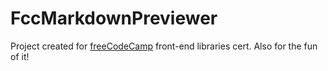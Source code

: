 # FccMarkdownPreviewer

Project created for [freeCodeCamp](https://www.freecodecamp.org/) front-end libraries cert. Also for the fun of it!
